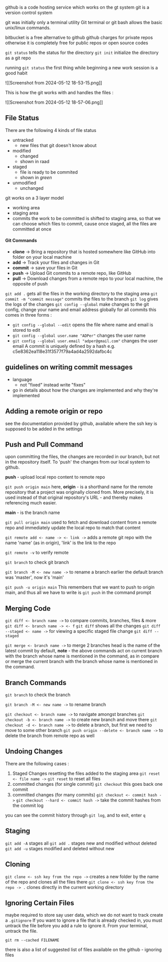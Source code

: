 github is a code hosting service which works on the gt system
git is a version control system 

git was initially only a terminal utility
Git terminal or git bash allows the basic unix/linux commands.

bitbucket is a free alternative to github
github charges for private repos otherwise it is completely free for public repos or open source codes 

`git status` tells the status for the directory
`git init` initialize the directory as a git repo

running `git status` the first thing while beginning a new work session is a good habit 

![[Screenshot from 2024-05-12 18-53-15.png]]

This is how the git works with and handles the files : 

![[Screenshot from 2024-05-12 18-57-06.png]]

## File Status
There are the following 4 kinds of file status
- untracked
	- new files that git doesn't know about
- modified 
	- changed
	- shown in raad
- staged
	- file is ready to be commited
	- shown in *green*
- unmodified
	- unchanged

git works on a 3 layer model
- working area
- staging area
- commits
the work to be committed is shifted to staging area, so that we can choose which files to commit, cause once staged, all the files are committed at once

#### Git Commands
- **clone** -> Bring a repository that is hosted somewhere like GitHub into folder on your local machine 
- **add** -> Track your files and changes in Git
- **commit** -> save your files in Git
- **push** -> Upload Git commits to a remote repo, like GitHub
- **pull** -> Download changes from a remote repo to your local machine, the opposite of push


`git add .` gets all the files in the working directory to the staging area
`git commit -m "commit message"` commits the files to the branch
`git log` gives the logs of the changes 
`git config --global` make changes to the git config, change your name and email address globally for all commits 
this comes in three forms : 
- `git config --global --edit` opens the file where name and email is stored to edit
- `git config --global user.name "ADPer"` changes the user name
- `git config --global user.email "adper@gmail.com"` changes the user email
A commit is uniquely defined by a hash
	e.g.  c5e8362ea118e31f3577f79a4ad4a2592dafbc4c

## guidelines on writing commit messages 
- language 
	- not "fixed" instead write "fixes"
- go in details about how the changes are implemented and why they're implemented 

## Adding a remote origin or repo
see the documentation provided by github, available where the ssh key is supposed to be added in the settings 

## Push and Pull Command
upon committing the files, the changes are recorded in our branch, but not in the repository itself. To 'push' the changes from our local system to github.

**push** - upload local repo content to remote repo

`git push origin main`
here,
**origin** - is a shorthand name for the remote repository that a project was originally cloned from. More precisely, it is used instead of that original repository's URL - and thereby makes referencing much easier.

**main** - is the branch name

`git pull origin main` 
used to fetch and download content from a remote repo and immediately update the local repo to match that content

`git remote add <- name -> <- link ->`
adds a remote git repo with the name 'name' (as in origin),
'link' is the link to the repo

`git remote -v`
to verify remote

`git branch`
to check git branch

`git branch -M <- new name ->`
to rename a branch
earlier the default branch was 'master', now it's 'main'

`git push -u origin main`
This remembers that we want to push to origin main, and thus all we have to write is `git push` in the command prompt

## Merging Code 
`git diff <- branch name ->` to compare commits, branches, files & more
`git diff <- branch name -> <- f`
`git diff` shows all the changes
`git diff --staged <- name ->` for viewing a specific staged file change
`git diff --staged` 

`git merge <- branch name ->` to merge 2 branches  head is the name of the latest commit by default,
**note** - the above commands act on current branch with the branch whose name is mentioned in the command, as in compare or merge the current branch with the branch whose name is mentioned in the command.

## Branch Commands

`git branch` to check the branch

`git branch -M <- new name ->` to rename branch

`git checkout <- branch name ->` to navigate amongst branches
`git checkout -b <- branch name ->` to create new branch and move there 
`git checkout -d <- branch name ->` to delete a branch, but first we need to move to some other branch
`git push origin --delete <- branch name ->` to delete the branch from remote repo as well

## Undoing Changes
There are the following cases :
1.  Staged Changes 
	resetting the files added to the staging area
	`git reset <- file name ->`
	`git reset` to reset all files 
1. committed changes (for single commit)
	`git checkout` this goes back one commit
2. committed changes (for many commits)
	`git checkout <- commit hash ->` 
	`git checkout --hard <- commit hash ->` 
	take the commit hashes from the commit log

you can see the commit history through `git log`, and to exit, enter `q`

## Staging
`git add -A` stages all
`git add .` stages new and modified without deleted
`git add -u` stages modified and deleted without new

## Cloning
`git clone <- ssh key from the repo ->` creates a new folder by the name of the repo and clones all the files there
`git clone <- ssh key from the repo -> .` clones directly in the current working directory

## Ignoring Certain Files 
maybe required to store say user data, which we do not want to track
create a `.gitignore` 
If you want to ignore a file that is already checked in, you must untrack the file before you add a rule to ignore it. From your terminal, untrack the file.
````shell
git rm --cached FILENAME
````
there is also a list of suggested list of files available on the github - ignoring files 